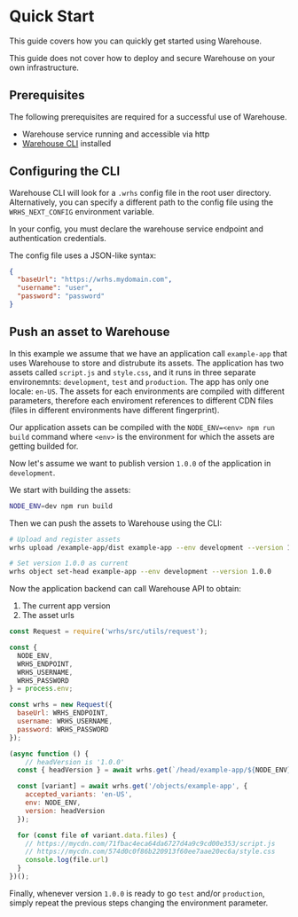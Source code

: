 # Quick Start

This guide covers how you can quickly get started using Warehouse.

This guide does not cover how to deploy and secure Warehouse on your own infrastructure.

## Prerequisites

The following prerequisites are required for a successful use of Warehouse.

 - Warehouse service running and accessible via http
 - [Warehouse CLI](https://github.com/warehouseai/wrhs) installed

## Configuring the CLI

Warehouse CLI will look for a `.wrhs` config file in the root user directory. Alternatively, you can specify a different path to the config file using the `WRHS_NEXT_CONFIG` environment variable.

In your config, you must declare the warehouse service endpoint and authentication credentials.

The config file uses a JSON-like syntax:

```json
{
  "baseUrl": "https://wrhs.mydomain.com",
  "username": "user",
  "password": "password"
}
```

## Push an asset to Warehouse

In this example we assume that we have an application call `example-app` that uses Warehouse to store and distrubute its assets. The application has two assets called `script.js` and `style.css`, and it runs in three separate environemnts: `development`, `test` and `production`. The app has only one locale: `en-US`. The assets for each environments are compiled with different parameters, therefore each enviroment references to different CDN files (files in different environments have different fingerprint).

Our application assets can be compiled with the `NODE_ENV=<env> npm run build` command where `<env>` is the environment for which the assets are getting builded for.

Now let's assume we want to publish version `1.0.0` of the application in `development`.

We start with building the assets:

```sh
NODE_ENV=dev npm run build
```

Then we can push the assets to Warehouse using the CLI:

```sh
# Upload and register assets
wrhs upload /example-app/dist example-app --env development --version 1.0.0 --variant en-US

# Set version 1.0.0 as current
wrhs object set-head example-app --env development --version 1.0.0
```

Now the application backend can call Warehouse API to obtain:

1. The current app version
1. The asset urls

```js
const Request = require('wrhs/src/utils/request');

const {
  NODE_ENV,
  WRHS_ENDPOINT,
  WRHS_USERNAME,
  WRHS_PASSWORD
} = process.env;

const wrhs = new Request({
  baseUrl: WRHS_ENDPOINT,
  username: WRHS_USERNAME,
  password: WRHS_PASSWORD
});

(async function () {
    // headVersion is '1.0.0'
  const { headVersion } = await wrhs.get(`/head/example-app/${NODE_ENV}`);

  const [variant] = await wrhs.get('/objects/example-app', {
    accepted_variants: 'en-US',
    env: NODE_ENV,
    version: headVersion
  });

  for (const file of variant.data.files) {
    // https://mycdn.com/71fbac4eca64da6727d4a9c9cd00e353/script.js
    // https://mycdn.com/574d0c0f86b220913f60ee7aae20ec6a/style.css
    console.log(file.url)
  }
})();
```

Finally, whenever version `1.0.0` is ready to go `test` and/or `production`, simply repeat the previous steps changing the environment parameter.

